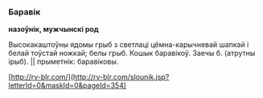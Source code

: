 ### Баравік
**назоўнік, мужчынскі род**

Высокакаштоўны ядомы грыб з светлаці цёмна-карычневай шапкай і белай тоўстай ножкай; белы грыб. Кошык баравікоў. Заечы б. (атрутны ірыб). || прыметнік: баравіковы.

<a rel="author">[http://rv-blr.com/](http://rv-blr.com/slounik.jsp?letterId=0&maskId=0&pageId=354)</a>
